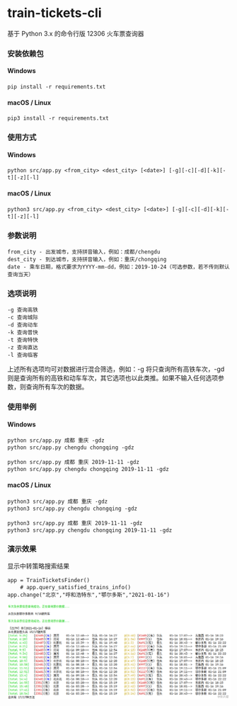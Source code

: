 # train-tickets-cli
基于 Python 3.x 的命令行版 12306 火车票查询器

### 安装依赖包
#### Windows
```
pip install -r requirements.txt
```
#### macOS / Linux
```
pip3 install -r requirements.txt
```

### 使用方式
#### Windows
```
python src/app.py <from_city> <dest_city> [<date>] [-g][-c][-d][-k][-t][-z][-l]
```
#### macOS / Linux
```
python3 src/app.py <from_city> <dest_city> [<date>] [-g][-c][-d][-k][-t][-z][-l]
```
### 参数说明
```
from_city - 出发城市，支持拼音输入，例如：成都/chengdu
dest_city - 到达城市，支持拼音输入，例如：重庆/chongqing
date - 乘车日期，格式要求为YYYY-mm-dd，例如：2019-10-24（可选参数，若不传则默认查询当天）
```

### 选项说明
```
-g 查询高铁
-c 查询城际
-d 查询动车
-k 查询普快
-t 查询特快
-z 查询直达
-l 查询临客
```
上述所有选项均可对数据进行混合筛选，例如：-g 将只查询所有高铁车次，-gd 则是查询所有的高铁和动车车次，其它选项也以此类推。如果不输入任何选项参数，则查询所有车次的数据。

### 使用举例
#### Windows
```
python src/app.py 成都 重庆 -gdz
python src/app.py chengdu chongqing -gdz

python src/app.py 成都 重庆 2019-11-11 -gdz
python src/app.py chengdu chongqing 2019-11-11 -gdz
```
#### macOS / Linux
```
python3 src/app.py 成都 重庆 -gdz
python3 src/app.py chengdu chongqing -gdz

python3 src/app.py 成都 重庆 2019-11-11 -gdz
python3 src/app.py chengdu chongqing 2019-11-11 -gdz
```

### 演示效果
显示中转策略搜索结果
```angular2html
app = TrainTicketsFinder()
    # app.query_satisfied_trains_info()
app.change("北京","呼和浩特东","鄂尔多斯","2021-01-16")
```

![演示效果图](demo.png)